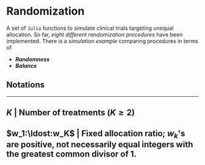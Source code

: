# Randomization

A set of `Julia` functions to simulate clinical trials targeting unequal allocation. 
So far, _eight different randomization procedures_ have been implemented.
There is a _simulation example_ comparing procedures in terms of

- _**Randomness**_
- _**Balance**_


## Notations

--------------------------------------------------------------------------------------------------------------------------------------
$K$              | Number of treatments ($K \geq 2$)
--------------------------------------------------------------------------------------------------------------------------------------
$w_1:\ldost:w_K$ | Fixed allocation ratio; $w_k$'s are positive, not necessarily equal integers with the greatest common divisor of 1.
--------------------------------------------------------------------------------------------------------------------------------------
